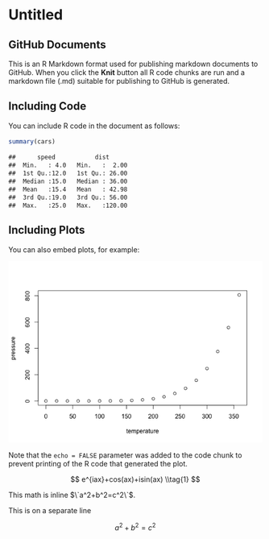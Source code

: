 Untitled
================

## GitHub Documents

This is an R Markdown format used for publishing markdown documents to
GitHub. When you click the **Knit** button all R code chunks are run and
a markdown file (.md) suitable for publishing to GitHub is generated.

## Including Code

You can include R code in the document as follows:

``` r
summary(cars)
```

    ##      speed           dist       
    ##  Min.   : 4.0   Min.   :  2.00  
    ##  1st Qu.:12.0   1st Qu.: 26.00  
    ##  Median :15.0   Median : 36.00  
    ##  Mean   :15.4   Mean   : 42.98  
    ##  3rd Qu.:19.0   3rd Qu.: 56.00  
    ##  Max.   :25.0   Max.   :120.00

## Including Plots

You can also embed plots, for example:

![](Untitled_files/figure-gfm/pressure-1.png)<!-- -->

Note that the `echo = FALSE` parameter was added to the code chunk to
prevent printing of the R code that generated the plot.

$$
e^{iax}+cos(ax)+isin(ax) \\tag{1}
$$

This math is inline $\`a^2+b^2=c^2\`$.

This is on a separate line

``` math
a^2+b^2=c^2
```
